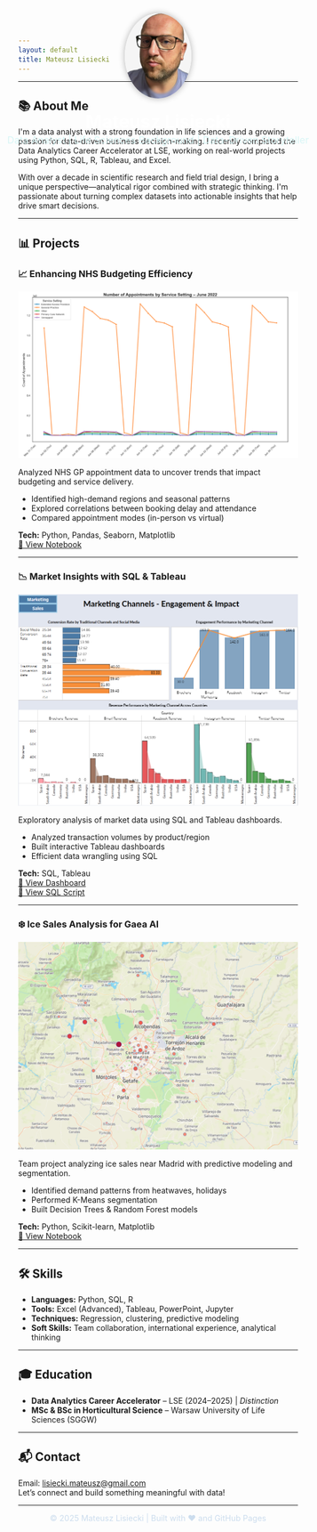 ```yaml
---
layout: default
title: Mateusz Lisiecki
---
```


<style>
/* Hide the default site title */
header h1, header h2 {
  display: none;
}

/* Style your custom header content */
.custom-banner {
  position: absolute;
  top: 1.5rem;
  left: 0;
  width: 100%;
  text-align: center;
  color: #fff;
  z-index: 10;
}

.custom-banner img {
  width: 120px;
  border-radius: 50%;
  box-shadow: 0 0 12px rgba(0, 0, 0, 0.3);
  margin-bottom: 1rem;
}

.custom-banner h1 {
  margin: 0.2rem 0;
  font-size: 2rem;
}

.custom-banner p {
  font-size: 1.1rem;
  margin: 0;
  color: #d9f6f6;
}
</style>

<div class="custom-banner">
  <img src="My_picture.png" alt="Mateusz Lisiecki" />
  <h1>Mateusz Lisiecki</h1>
  <p>Data Analyst | Life Sciences Background | Data-Driven Storyteller</p>
</div>

--- 

## 📚 About Me

I'm a data analyst with a strong foundation in life sciences and a growing passion for data-driven business decision-making. I recently completed the Data Analytics Career Accelerator at LSE, working on real-world projects using Python, SQL, R, Tableau, and Excel.

With over a decade in scientific research and field trial design, I bring a unique perspective—analytical rigor combined with strategic thinking. I'm passionate about turning complex datasets into actionable insights that help drive smart decisions.

---

## 📊 Projects

### 📈 Enhancing NHS Budgeting Efficiency

![NHS Project Chart](NHS.png)

Analyzed NHS GP appointment data to uncover trends that impact budgeting and service delivery.

- Identified high-demand regions and seasonal patterns  
- Explored correlations between booking delay and attendance  
- Compared appointment modes (in-person vs virtual)

**Tech:** Python, Pandas, Seaborn, Matplotlib  
[📂 View Notebook](https://github.com/MatLis-Purple/Projects/blob/main/NHS_Appoinments_Analysis.ipynb)

---

### 📉 Market Insights with SQL & Tableau

![Market Insights Chart](2MArket.png)

Exploratory analysis of market data using SQL and Tableau dashboards.

- Analyzed transaction volumes by product/region  
- Built interactive Tableau dashboards  
- Efficient data wrangling using SQL

**Tech:** SQL, Tableau  
[🧠 View Dashboard](https://public.tableau.com/app/profile/mateusz.lisiecki/viz/2Market_17421990875850/Dashboard1)  
[📄 View SQL Script](https://github.com/MatLis-Purple/Projects/blob/main/2Market_Exploratory_Analysis.sql)

---

### ❄️ Ice Sales Analysis for Gaea AI

![Gaea AI Project Chart](GAEA_AI.png)

Team project analyzing ice sales near Madrid with predictive modeling and segmentation.

- Identified demand patterns from heatwaves, holidays  
- Performed K-Means segmentation  
- Built Decision Trees & Random Forest models

**Tech:** Python, Scikit-learn, Matplotlib  
[📂 View Notebook](https://github.com/MatLis-Purple/Projects/blob/main/Gaea_AI_Analysis_CLEAN.ipynb)

---

## 🛠️ Skills

- **Languages:** Python, SQL, R  
- **Tools:** Excel (Advanced), Tableau, PowerPoint, Jupyter  
- **Techniques:** Regression, clustering, predictive modeling  
- **Soft Skills:** Team collaboration, international experience, analytical thinking

---

## 🎓 Education

- **Data Analytics Career Accelerator** – LSE (2024–2025) | _Distinction_  
- **MSc & BSc in Horticultural Science** – Warsaw University of Life Sciences (SGGW)

---

## 📬 Contact

Email: [lisiecki.mateusz@gmail.com](mailto:lisiecki.mateusz@gmail.com)  
Let’s connect and build something meaningful with data!

---

<div style="text-align: center; font-size: 0.9rem; color: #cde;">
  © 2025 Mateusz Lisiecki | Built with ❤️ and GitHub Pages
</div>
